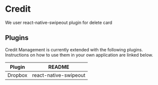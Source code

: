 # Credit  

We user react-native-swipeout plugin for delete card

## Plugins

Credit Management is currently extended with the following plugins.
Instructions on how to use them in your own application are linked below.

| Plugin | README |
| ------ | ------ |
| Dropbox | react-native-swipeout |
